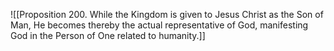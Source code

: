 ![[Proposition 200. While the Kingdom is given to Jesus Christ as the Son of Man, He becomes thereby the actual representative of God, manifesting God in the Person of One related to humanity.]]
